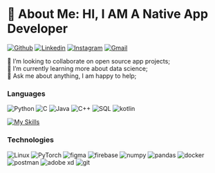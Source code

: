 
# 💫 About Me: HI, I AM A Native App Developer
[![Github](https://img.shields.io/badge/-Github-000?style=flat&logo=Github&logoColor=white)](https://github.com/MMTmohammed)
[![Linkedin](https://img.shields.io/badge/-LinkedIn-blue?style=flat&logo=Linkedin&logoColor=white)](https://www.linkedin.com/in/mohammed-tayeb-mimouni-59ba80236/)
[![Instagram](https://img.shields.io/badge/-Instagram-c13584?style=flat&labelColor=c13584&logo=instagram&logoColor=white)](https://www.instagram.com/_t.med.1/)
[![Gmail](https://img.shields.io/badge/-Gmail-c14438?style=flat&logo=Gmail&logoColor=white)](mimounimohammedtayeb@gmail.com)

👯 I’m looking to collaborate on open source app projects; <br>🌱 I’m currently learning more about data science; <br>💬  Ask me about anything, I am happy to help; 


### Languages
![Python](https://img.shields.io/badge/-Python-000?&logo=Python)
![C](https://img.shields.io/badge/-C-000?&logo=C)
![Java](https://img.shields.io/badge/-Java-000?&logo=Java&logoColor=007396)
![C++](https://img.shields.io/badge/-C++-000?&logo=c%2b%2b&logoColor=00599C)
![SQL](https://img.shields.io/badge/-SQL-000?&logo=MySQL)
![kotlin](https://img.shields.io/badge/-kotlin-000?&logo=kotlin)

[![My Skills](https://skillicons.dev/icons?i=js,html,css,ktor)](https://skillicons.dev)

### Technologies
![Linux](https://img.shields.io/badge/-Linux-000?&logo=Linux)
![PyTorch](https://img.shields.io/badge/-PyTorch-000?&logo=PyTorch)
![figma](https://img.shields.io/badge/-figma-000?&logo=figma)
![firebase](https://img.shields.io/badge/-firebase-000?&logo=firebase)
![numpy](https://img.shields.io/badge/-numpy-000?&logo=numpy)
![pandas](https://img.shields.io/badge/-pandas-000?&logo=pandas)
![docker](https://img.shields.io/badge/-docker-000?&logo=docker)
![postman](https://img.shields.io/badge/-postman-000?&logo=postman)
![adobe xd](https://img.shields.io/badge/-adobexd-000?&logo=adobexd)
![git](https://img.shields.io/badge/-git-000?&logo=git)





